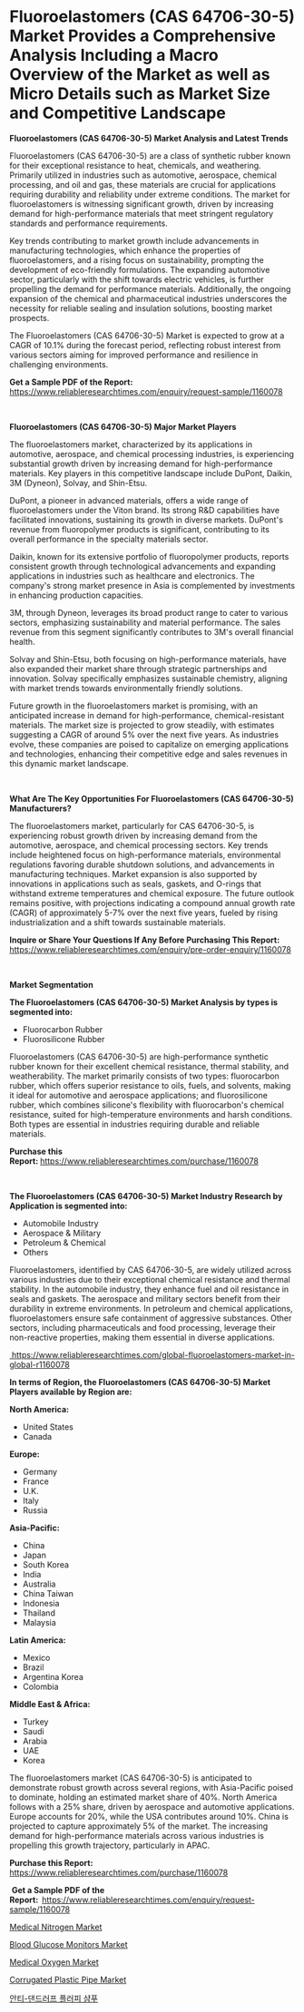 <p><h1>Fluoroelastomers (CAS 64706-30-5) Market Provides a Comprehensive Analysis Including a Macro Overview of the Market as well as Micro Details such as Market Size and Competitive Landscape</h1></p><p><strong>Fluoroelastomers (CAS 64706-30-5) Market Analysis and Latest Trends</strong></p>
<p><p>Fluoroelastomers (CAS 64706-30-5) are a class of synthetic rubber known for their exceptional resistance to heat, chemicals, and weathering. Primarily utilized in industries such as automotive, aerospace, chemical processing, and oil and gas, these materials are crucial for applications requiring durability and reliability under extreme conditions. The market for fluoroelastomers is witnessing significant growth, driven by increasing demand for high-performance materials that meet stringent regulatory standards and performance requirements.</p><p>Key trends contributing to market growth include advancements in manufacturing technologies, which enhance the properties of fluoroelastomers, and a rising focus on sustainability, prompting the development of eco-friendly formulations. The expanding automotive sector, particularly with the shift towards electric vehicles, is further propelling the demand for performance materials. Additionally, the ongoing expansion of the chemical and pharmaceutical industries underscores the necessity for reliable sealing and insulation solutions, boosting market prospects.</p><p>The Fluoroelastomers (CAS 64706-30-5) Market is expected to grow at a CAGR of 10.1% during the forecast period, reflecting robust interest from various sectors aiming for improved performance and resilience in challenging environments.</p></p>
<p><strong>Get a Sample PDF of the Report:&nbsp;</strong> <a href="https://www.reliableresearchtimes.com/enquiry/request-sample/1160078">https://www.reliableresearchtimes.com/enquiry/request-sample/1160078</a></p>
<p>&nbsp;</p>
<p><strong>Fluoroelastomers (CAS 64706-30-5) Major Market Players</strong></p>
<p><p>The fluoroelastomers market, characterized by its applications in automotive, aerospace, and chemical processing industries, is experiencing substantial growth driven by increasing demand for high-performance materials. Key players in this competitive landscape include DuPont, Daikin, 3M (Dyneon), Solvay, and Shin-Etsu.</p><p>DuPont, a pioneer in advanced materials, offers a wide range of fluoroelastomers under the Viton brand. Its strong R&D capabilities have facilitated innovations, sustaining its growth in diverse markets. DuPont's revenue from fluoropolymer products is significant, contributing to its overall performance in the specialty materials sector.</p><p>Daikin, known for its extensive portfolio of fluoropolymer products, reports consistent growth through technological advancements and expanding applications in industries such as healthcare and electronics. The company's strong market presence in Asia is complemented by investments in enhancing production capacities.</p><p>3M, through Dyneon, leverages its broad product range to cater to various sectors, emphasizing sustainability and material performance. The sales revenue from this segment significantly contributes to 3M's overall financial health.</p><p>Solvay and Shin-Etsu, both focusing on high-performance materials, have also expanded their market share through strategic partnerships and innovation. Solvay specifically emphasizes sustainable chemistry, aligning with market trends towards environmentally friendly solutions.</p><p>Future growth in the fluoroelastomers market is promising, with an anticipated increase in demand for high-performance, chemical-resistant materials. The market size is projected to grow steadily, with estimates suggesting a CAGR of around 5% over the next five years. As industries evolve, these companies are poised to capitalize on emerging applications and technologies, enhancing their competitive edge and sales revenues in this dynamic market landscape.</p></p>
<p>&nbsp;</p>
<p><strong>What Are The Key Opportunities For Fluoroelastomers (CAS 64706-30-5) Manufacturers?</strong></p>
<p><p>The fluoroelastomers market, particularly for CAS 64706-30-5, is experiencing robust growth driven by increasing demand from the automotive, aerospace, and chemical processing sectors. Key trends include heightened focus on high-performance materials, environmental regulations favoring durable shutdown solutions, and advancements in manufacturing techniques. Market expansion is also supported by innovations in applications such as seals, gaskets, and O-rings that withstand extreme temperatures and chemical exposure. The future outlook remains positive, with projections indicating a compound annual growth rate (CAGR) of approximately 5-7% over the next five years, fueled by rising industrialization and a shift towards sustainable materials.</p></p>
<p><strong>Inquire or Share Your Questions If Any Before Purchasing This Report:</strong> <a href="https://www.reliableresearchtimes.com/enquiry/pre-order-enquiry/1160078">https://www.reliableresearchtimes.com/enquiry/pre-order-enquiry/1160078</a></p>
<p>&nbsp;</p>
<p><strong>Market Segmentation</strong></p>
<p><strong>The Fluoroelastomers (CAS 64706-30-5) Market Analysis by types is segmented into:</strong></p>
<p><ul><li>Fluorocarbon Rubber</li><li>Fluorosilicone Rubber</li></ul></p>
<p><p>Fluoroelastomers (CAS 64706-30-5) are high-performance synthetic rubber known for their excellent chemical resistance, thermal stability, and weatherability. The market primarily consists of two types: fluorocarbon rubber, which offers superior resistance to oils, fuels, and solvents, making it ideal for automotive and aerospace applications; and fluorosilicone rubber, which combines silicone's flexibility with fluorocarbon's chemical resistance, suited for high-temperature environments and harsh conditions. Both types are essential in industries requiring durable and reliable materials.</p></p>
<p><strong>Purchase this Report:&nbsp;</strong><a href="https://www.reliableresearchtimes.com/purchase/1160078">https://www.reliableresearchtimes.com/purchase/1160078</a></p>
<p>&nbsp;</p>
<p><strong>The Fluoroelastomers (CAS 64706-30-5) Market Industry Research by Application is segmented into:</strong></p>
<p><ul><li>Automobile Industry</li><li>Aerospace & Military</li><li>Petroleum & Chemical</li><li>Others</li></ul></p>
<p><p>Fluoroelastomers, identified by CAS 64706-30-5, are widely utilized across various industries due to their exceptional chemical resistance and thermal stability. In the automobile industry, they enhance fuel and oil resistance in seals and gaskets. The aerospace and military sectors benefit from their durability in extreme environments. In petroleum and chemical applications, fluoroelastomers ensure safe containment of aggressive substances. Other sectors, including pharmaceuticals and food processing, leverage their non-reactive properties, making them essential in diverse applications.</p></p>
<p><a href="https://www.reliableresearchtimes.com/global-fluoroelastomers-market-in-global-r1160078">&nbsp;https://www.reliableresearchtimes.com/global-fluoroelastomers-market-in-global-r1160078</a></p>
<p><strong>In terms of Region, the Fluoroelastomers (CAS 64706-30-5) Market Players available by Region are:</strong></p>
<p>
    <p> <strong> North America: </strong>
        <ul>
            <li>United States</li>
            <li>Canada</li>
        </ul>
        </p> 
    <p> <strong> Europe: </strong>
        <ul>
            <li>Germany</li>
            <li>France</li>
            <li>U.K.</li>
            <li>Italy</li>
            <li>Russia</li>
        </ul>
        </p> 
    <p> <strong> Asia-Pacific: </strong>
        <ul>
            <li>China</li>
            <li>Japan</li>
            <li>South Korea</li>
            <li>India</li>
            <li>Australia</li>
            <li>China Taiwan</li>
            <li>Indonesia</li>
            <li>Thailand</li>
            <li>Malaysia</li>
        </ul>
        </p> 
    <p> <strong> Latin America: </strong>
        <ul>
            <li>Mexico</li>
            <li>Brazil</li>
            <li>Argentina Korea</li>
            <li>Colombia</li>
        </ul>
        </p> 
    <p> <strong> Middle East & Africa: </strong>
        <ul>
            <li>Turkey</li>
            <li>Saudi</li>
            <li>Arabia</li>
            <li>UAE</li>
            <li>Korea</li>
        </ul>
    </p>
    </p>
<p><p>The fluoroelastomers market (CAS 64706-30-5) is anticipated to demonstrate robust growth across several regions, with Asia-Pacific poised to dominate, holding an estimated market share of 40%. North America follows with a 25% share, driven by aerospace and automotive applications. Europe accounts for 20%, while the USA contributes around 10%. China is projected to capture approximately 5% of the market. The increasing demand for high-performance materials across various industries is propelling this growth trajectory, particularly in APAC.</p></p>
<p><strong>Purchase this Report: </strong><a href="https://www.reliableresearchtimes.com/purchase/1160078">https://www.reliableresearchtimes.com/purchase/1160078</a></p>
<p>&nbsp;<strong>Get a Sample PDF of the Report:&nbsp;&nbsp;</strong><a href="https://www.reliableresearchtimes.com/enquiry/request-sample/1160078">https://www.reliableresearchtimes.com/enquiry/request-sample/1160078</a></p>
<p><strong></strong></p>
<p><p><a href="https://www.linkedin.com/pulse/future-medical-nitrogen-market-global-forecast-trends-qttnc?trackingId=HNLtw58wStqvvmqH7Ahs2A%3D%3D">Medical Nitrogen Market</a></p><p><a href="https://github.com/globismark/Market-Research-Report-List-5/blob/main/blood-glucose-monitors-market.md">Blood Glucose Monitors Market</a></p><p><a href="https://www.linkedin.com/pulse/global-perspectives-medical-oxygen-market-trends-challenges-4qpqc?trackingId=ztQvVeAGTcWTKRSHHAbthQ%3D%3D">Medical Oxygen Market</a></p><p><a href="https://issuu.com/reportprime-2/docs/corrugated-plastic-pipe-market-size_733430cbc39d64">Corrugated Plastic Pipe Market</a></p><p><a href="https://medium.com/@conradkirrlin76575/anti-dandruff-fluffy-shampoo-market-%EC%9D%98-%EA%B8%80%EB%A1%9C%EB%B2%8C-%EC%8B%9C%EC%9E%A5-%EA%B0%9C%EC%9A%94%EB%8A%94-%EC%A0%84-%EC%84%B8%EA%B3%84-%EB%B0%8F-%EC%A3%BC%EC%9A%94-%EC%8B%9C%EC%9E%A5%EC%9D%98-%EC%82%B0%EC%97%85%EC%97%90-%EC%98%81%ED%96%A5%EC%9D%84-%EB%AF%B8%EC%B9%98%EB%8A%94-%EC%A3%BC%EC%9A%94-%ED%8A%B8%EB%A0%8C%EB%93%9C%EC%97%90-%EB%8C%80%ED%95%9C-%EB%8F%85%ED%8A%B9%ED%95%9C-%EA%B4%80%EC%A0%90%EC%9D%84-6d26d3819c1d">안티-댄드러프 플러피 샴푸</a></p></p>